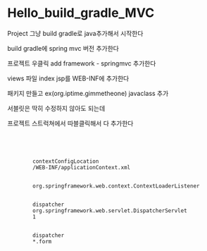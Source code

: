 # Hello_build_gradle_MVC

Project 그냥 build gradle로 java추가해서 시작한다

build gradle에 spring mvc 버전 추가한다

프로젝트 우클릭 add framework   - springmvc 추가한다

views 파일 index jsp를 WEB-INF에 추가한다

패키지 만들고 ex(org.iptime.gimmetheone) javaclass 추가

서블릿은 딱히 수정하지 않아도 되는데

프로젝트 스트럭쳐에서 따블클릭해서 다 추가한다 
<pre><code>
<?xml version="1.0" encoding="UTF-8"?>
<web-app xmlns="http://xmlns.jcp.org/xml/ns/javaee"
         xmlns:xsi="http://www.w3.org/2001/XMLSchema-instance"
         xsi:schemaLocation="http://xmlns.jcp.org/xml/ns/javaee http://xmlns.jcp.org/xml/ns/javaee/web-app_4_0.xsd"
         version="4.0">
    <context-param>
        <param-name>contextConfigLocation</param-name>
        <param-value>/WEB-INF/applicationContext.xml</param-value>
    </context-param>
    <listener>
        <listener-class>org.springframework.web.context.ContextLoaderListener</listener-class>
    </listener>
    <servlet>
        <servlet-name>dispatcher</servlet-name>
        <servlet-class>org.springframework.web.servlet.DispatcherServlet</servlet-class>
        <load-on-startup>1</load-on-startup>
    </servlet>
    <servlet-mapping>
        <servlet-name>dispatcher</servlet-name>
        <url-pattern>*.form</url-pattern>
    </servlet-mapping>
</web-app>
</code></pre>


<pre><code>
<?xml version="1.0" encoding="UTF-8"?>
<beans xmlns="http://www.springframework.org/schema/beans"
       xmlns:xsi="http://www.w3.org/2001/XMLSchema-instance"
       xmlns:context="http://www.springframework.org/schema/context"
       xmlns:mvc="http://www.springframework.org/schema/mvc"
       xsi:schemaLocation="http://www.springframework.org/schema/beans
       http://www.springframework.org/schema/beans/spring-beans.xsd
       http://www.springframework.org/schema/context
       http://www.springframework.org/schema/context/spring-context.xsd
       http://www.springframework.org/schema/mvc
       http://www.springframework.org/schema/mvc/spring-mvc.xsd">

    <!-- Annotation 활성화 -->
    <mvc:annotation-driven/>
    <!-- Component 패키지 지정 -->
    <!--suppress SpringXmlModelInspection -->
    <context:component-scan base-package="com.test.controller"/>

    <!-- 여기서 설정한 내용으로 view object의 이름이 결정된다. -->
    <bean class="org.springframework.web.servlet.view.InternalResourceViewResolver">
        <property name="prefix" value="/WEB-INF/views/"/>
        <property name="suffix" value=".jsp"/>
    </bean>
</beans>
</code></pre>

